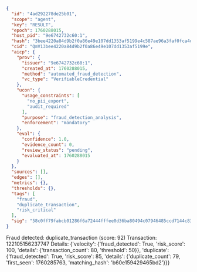 ```json
{
  "id": "4ad292278de25b01",
  "scope": "agent",
  "key": "RESULT",
  "epoch": 1760288015,
  "host_pid": "9e6742732c60:1",
  "hash": "3bee4220a84d9b2f0a86e49e107dd1353af5199e4c587ae96a3faf0fca4ddccb",
  "cid": "QmV13bee4220a84d9b2f0a86e49e107dd1353af5199e",
  "aicp": {
    "prov": {
      "issuer": "9e6742732c60:1",
      "created_at": 1760288015,
      "method": "automated_fraud_detection",
      "vc_type": "VerifiableCredential"
    },
    "ucon": {
      "usage_constraints": [
        "no_pii_export",
        "audit_required"
      ],
      "purpose": "fraud_detection_analysis",
      "enforcement": "mandatory"
    },
    "eval": {
      "confidence": 1.0,
      "evidence_count": 0,
      "review_status": "pending",
      "evaluated_at": 1760288015
    }
  },
  "sources": [],
  "edges": [],
  "metrics": {},
  "thresholds": {},
  "tags": [
    "fraud",
    "duplicate_transaction",
    "risk_critical"
  ],
  "sig": "58c0ff79fabcb01286f6a72444fffee0d36ba80494c07946485ccd7144c83070"
}
```

Fraud detected: duplicate_transaction (score: 92)
Transaction: 122105156237747
Details: {'velocity': {'fraud_detected': True, 'risk_score': 100, 'details': {'transaction_count': 80, 'threshold': 50}}, 'duplicate': {'fraud_detected': True, 'risk_score': 85, 'details': {'duplicate_count': 79, 'first_seen': 1760285763, 'matching_hash': 'b60e159429465bd2'}}}